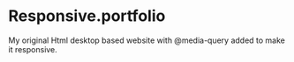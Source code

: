 # Responsive.portfolio
My original Html desktop based website with @media-query added to make it responsive.
